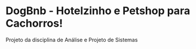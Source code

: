 # DogBnb - Hotelzinho e Petshop para Cachorros!

Projeto da disciplina de Análise e Projeto de Sistemas

